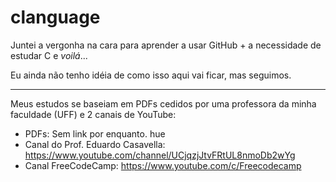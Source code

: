 # clanguage

Juntei a vergonha na cara para aprender a usar GitHub + a necessidade de estudar C e *voilá*...

Eu ainda não tenho idéia de como isso aqui vai ficar, mas seguimos.

____________________________________________________________________________________________________________________________

Meus estudos se baseiam em PDFs cedidos por uma professora da minha faculdade (UFF) e 2 canais de YouTube:
* PDFs: Sem link por enquanto. hue
* Canal do Prof. Eduardo Casavella: https://www.youtube.com/channel/UCjqzjJtvFRtUL8nmoDb2wYg
* Canal FreeCodeCamp: https://www.youtube.com/c/Freecodecamp

